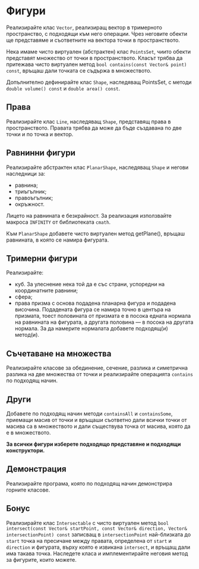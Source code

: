 # Фигури

Реализирайте клас `Vector`, реализиращ вектор в тримерното пространство, с подходящи към него операции. Чрез неговите обекти ще представяме и съответните на вектора точки в пространството.

Нека имаме чисто виртуален (абстрактен) клас `PointsSet`, чиито обекти представят множество от точки в пространството. Класът трябва да притежава чисто виртуален метод `bool contains(const Vector& point) const`, връщаш дали точката се съдържа в множеството.

Допълнително дефинирайте клас `Shape`, наследяващ PointsSet, с методи `double volume() const` и `double area() const`.

## Права

Реализирайте клас `Line`, наследяващ `Shape`, представящ права в пространството. Правата трябва да може да бъде създавана по две точки и по точка и вектор.

## Равнинни фигури

Реализирайте абстрактен клас `PlanarShape`, наследяващ `Shape` и негови наследници за:

*   равнина;
*   триъгълник;
*   правоъгълник;
*   окръжност.

Лицето на равнината е безкрайност. За реализация използвайте макроса `INFINITY` от библиотеката `cmath`.

Към `PlanarShape` добавете чисто виртуален метод getPlane(), връщаш равнината, в която се намира фигурата.

## Тримерни фигури

Реализирайте:

*   куб. За улеснение нека той да е със страни, успоредни на координатните равнини;
*   сфера;
*   права призма с основа подадена планарна фигура и подадена височина. Подадената фигура се намира точно в центъра на призмата, тоест половината от призмата е в посока едната нормала на равнината на фигурата, а другата половина — в посока на другата нормала. За да намерите нормалата добавете подходящ(и) метод(и).

## Съчетаване на множества

Реализирайте класове за обединение, сечение, разлика и симетрична разлика на две множества от точки и реализирайте операцията `contains` по подходящ начин.

## Други

Добавете по подходящ начин методи `containsAll` и `containsSome`, приемащи масив от точки и връщаши съответно дали всички точки от масива са в множеството и дали съществува точка от масива, която да е в множеството.

**За всички фигури изберете подходящо представяне и подходящи конструктори.**

## Демонстрация

Реализирайте програма, която по подходящ начин демонстрира горните класове.

## Бонус

Реализирайте клас `Intersectable` с чисто виртуален метод `bool intersect(const Vector& startPoint, const Vector& direction, Vector& intersectionPoint) const` записващ в `intersectionPoint` най-близката до `start` точка на пресичане между правата, определена от `start` и `direction` и фигурата, върху която е извикана `intersect`, и връщащ дали има такава точка. Наследете класа и имплементирайте неговия метод за фигурите, които можете.